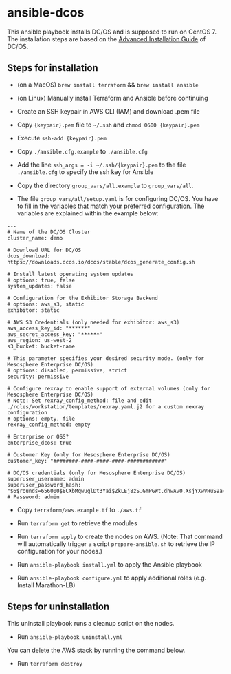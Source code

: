 # ansible-dcos

This ansible playbook installs DC/OS and is supposed to run on CentOS 7. The installation steps are based on the [Advanced Installation Guide](https://docs.mesosphere.com/latest/administration/installing/custom/advanced/) of DC/OS.

## Steps for installation

- (on a MacOS) `brew install terraform` && `brew install ansible`

- (on Linux) Manually install Terraform and Ansible before continuing

- Create an SSH keypair in AWS CLI (IAM) and download .pem file

- Copy `{keypair}.pem` file to `~/.ssh` and `chmod 0600 {keypair}.pem`

- Execute `ssh-add {keypair}.pem`

- Copy `./ansible.cfg.example` to `./ansible.cfg`

- Add the line `ssh_args = -i ~/.ssh/{keypair}.pem` to the file `./ansible.cfg` to specify the ssh key for Ansible

- Copy the directory `group_vars/all.example` to `group_vars/all`.

- The file `group_vars/all/setup.yaml` is for configuring DC/OS. You have to fill in the variables that match your preferred configuration. The variables are explained within the example below:

```
---
# Name of the DC/OS Cluster
cluster_name: demo

# Download URL for DC/OS
dcos_download: https://downloads.dcos.io/dcos/stable/dcos_generate_config.sh

# Install latest operating system updates
# options: true, false
system_updates: false

# Configuration for the Exhibitor Storage Backend
# options: aws_s3, static
exhibitor: static

# AWS S3 Credentials (only needed for exhibitor: aws_s3)
aws_access_key_id: "******"
aws_secret_access_key: "******"
aws_region: us-west-2
s3_bucket: bucket-name

# This parameter specifies your desired security mode. (only for Mesosphere Enterprise DC/OS)
# options: disabled, permissive, strict
security: permissive

# Configure rexray to enable support of external volumes (only for Mesosphere Enterprise DC/OS)
# Note: Set rexray_config_method: file and edit ./roles/workstation/templates/rexray.yaml.j2 for a custom rexray configuration
# options: empty, file
rexray_config_method: empty

# Enterprise or OSS?
enterprise_dcos: true

# Customer Key (only for Mesosphere Enterprise DC/OS)
customer_key: "########-####-####-####-############"

# DC/OS credentials (only for Mesosphere Enterprise DC/OS)
superuser_username: admin
superuser_password_hash: "$6$rounds=656000$8CXbMqwuglDt3Yai$ZkLEj8zS.GmPGWt.dhwAv0.XsjYXwVHuS9aHh3DMcfGaz45OpGxC5oQPXUUpFLMkqlXCfhXMloIzE0Xh8VwHJ." # Password: admin
```

- Copy `terraform/aws.example.tf` to `./aws.tf`

- Run `terraform get` to retrieve the modules

- Run `terraform apply` to create the nodes on AWS. (Note: That command will automatically trigger a script `prepare-ansible.sh` to retrieve the IP configuration for your nodes.)

- Run `ansible-playbook install.yml` to apply the Ansible playbook

- Run `ansible-playbook configure.yml` to apply additional roles (e.g. Install Marathon-LB)

## Steps for uninstallation

This uninstall playbook runs a cleanup script on the nodes.

- Run `ansible-playbook uninstall.yml`

You can delete the AWS stack by running the command below.

- Run `terraform destroy`
